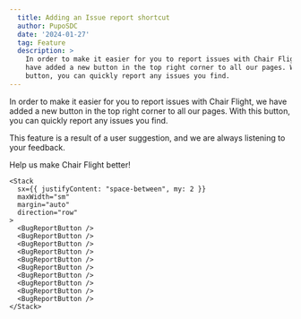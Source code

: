 ```yaml
---
  title: Adding an Issue report shortcut
  author: PupoSDC
  date: '2024-01-27'
  tag: Feature
  description: >
    In order to make it easier for you to report issues with Chair Flight, we 
    have added a new button in the top right corner to all our pages. With this 
    button, you can quickly report any issues you find.
---
```


In order to make it easier for you to report issues with Chair Flight, we have
added a new button in the top right corner to all our pages. With this button,
you can quickly report any issues you find.

This feature is a result of a user suggestion, and we are always listening to
your feedback.

Help us make Chair Flight better!

```tsx eval
<Stack
  sx={{ justifyContent: "space-between", my: 2 }}
  maxWidth="sm"
  margin="auto"
  direction="row"
>
  <BugReportButton />
  <BugReportButton />
  <BugReportButton />
  <BugReportButton />
  <BugReportButton />
  <BugReportButton />
  <BugReportButton />
  <BugReportButton />
  <BugReportButton />
  <BugReportButton />
</Stack>
```
